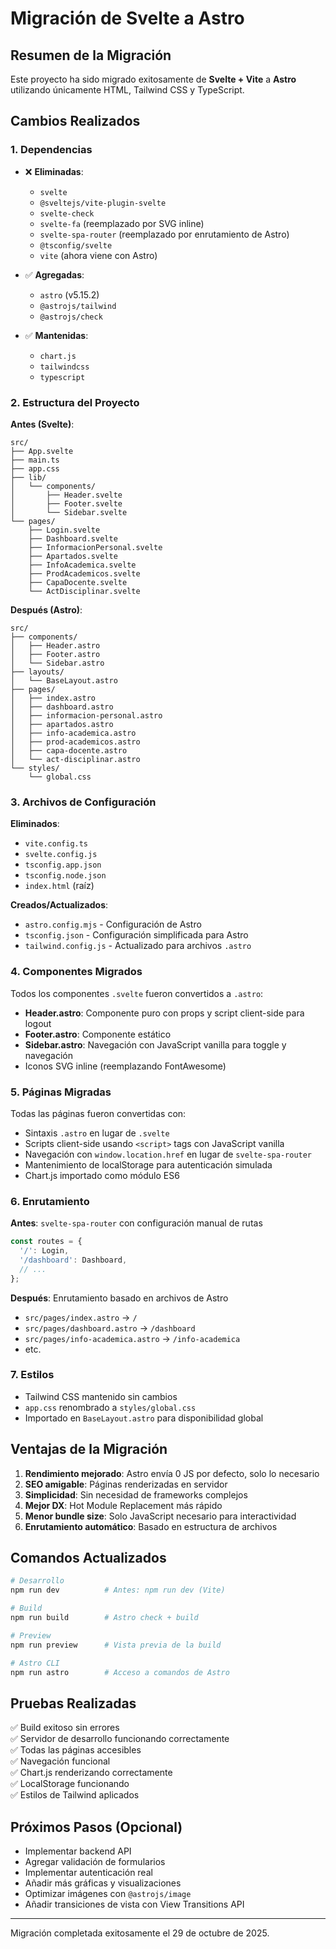 # Migración de Svelte a Astro

## Resumen de la Migración

Este proyecto ha sido migrado exitosamente de **Svelte + Vite** a **Astro** utilizando únicamente HTML, Tailwind CSS y TypeScript.

## Cambios Realizados

### 1. Dependencias
- ❌ **Eliminadas**: 
  - `svelte`
  - `@sveltejs/vite-plugin-svelte`
  - `svelte-check`
  - `svelte-fa` (reemplazado por SVG inline)
  - `svelte-spa-router` (reemplazado por enrutamiento de Astro)
  - `@tsconfig/svelte`
  - `vite` (ahora viene con Astro)

- ✅ **Agregadas**:
  - `astro` (v5.15.2)
  - `@astrojs/tailwind`
  - `@astrojs/check`

- ✅ **Mantenidas**:
  - `chart.js`
  - `tailwindcss`
  - `typescript`

### 2. Estructura del Proyecto

**Antes (Svelte)**:
```
src/
├── App.svelte
├── main.ts
├── app.css
├── lib/
│   └── components/
│       ├── Header.svelte
│       ├── Footer.svelte
│       └── Sidebar.svelte
└── pages/
    ├── Login.svelte
    ├── Dashboard.svelte
    ├── InformacionPersonal.svelte
    ├── Apartados.svelte
    ├── InfoAcademica.svelte
    ├── ProdAcademicos.svelte
    ├── CapaDocente.svelte
    └── ActDisciplinar.svelte
```

**Después (Astro)**:
```
src/
├── components/
│   ├── Header.astro
│   ├── Footer.astro
│   └── Sidebar.astro
├── layouts/
│   └── BaseLayout.astro
├── pages/
│   ├── index.astro
│   ├── dashboard.astro
│   ├── informacion-personal.astro
│   ├── apartados.astro
│   ├── info-academica.astro
│   ├── prod-academicos.astro
│   ├── capa-docente.astro
│   └── act-disciplinar.astro
└── styles/
    └── global.css
```

### 3. Archivos de Configuración

**Eliminados**:
- `vite.config.ts`
- `svelte.config.js`
- `tsconfig.app.json`
- `tsconfig.node.json`
- `index.html` (raíz)

**Creados/Actualizados**:
- `astro.config.mjs` - Configuración de Astro
- `tsconfig.json` - Configuración simplificada para Astro
- `tailwind.config.js` - Actualizado para archivos `.astro`

### 4. Componentes Migrados

Todos los componentes `.svelte` fueron convertidos a `.astro`:

- **Header.astro**: Componente puro con props y script client-side para logout
- **Footer.astro**: Componente estático
- **Sidebar.astro**: Navegación con JavaScript vanilla para toggle y navegación
- Iconos SVG inline (reemplazando FontAwesome)

### 5. Páginas Migradas

Todas las páginas fueron convertidas con:
- Sintaxis `.astro` en lugar de `.svelte`
- Scripts client-side usando `<script>` tags con JavaScript vanilla
- Navegación con `window.location.href` en lugar de `svelte-spa-router`
- Mantenimiento de localStorage para autenticación simulada
- Chart.js importado como módulo ES6

### 6. Enrutamiento

**Antes**: `svelte-spa-router` con configuración manual de rutas
```typescript
const routes = {
  '/': Login,
  '/dashboard': Dashboard,
  // ...
};
```

**Después**: Enrutamiento basado en archivos de Astro
- `src/pages/index.astro` → `/`
- `src/pages/dashboard.astro` → `/dashboard`
- `src/pages/info-academica.astro` → `/info-academica`
- etc.

### 7. Estilos

- Tailwind CSS mantenido sin cambios
- `app.css` renombrado a `styles/global.css`
- Importado en `BaseLayout.astro` para disponibilidad global

## Ventajas de la Migración

1. **Rendimiento mejorado**: Astro envía 0 JS por defecto, solo lo necesario
2. **SEO amigable**: Páginas renderizadas en servidor
3. **Simplicidad**: Sin necesidad de frameworks complejos
4. **Mejor DX**: Hot Module Replacement más rápido
5. **Menor bundle size**: Solo JavaScript necesario para interactividad
6. **Enrutamiento automático**: Basado en estructura de archivos

## Comandos Actualizados

```bash
# Desarrollo
npm run dev          # Antes: npm run dev (Vite)

# Build
npm run build        # Astro check + build

# Preview
npm run preview      # Vista previa de la build

# Astro CLI
npm run astro        # Acceso a comandos de Astro
```

## Pruebas Realizadas

✅ Build exitoso sin errores  
✅ Servidor de desarrollo funcionando correctamente  
✅ Todas las páginas accesibles  
✅ Navegación funcional  
✅ Chart.js renderizando correctamente  
✅ LocalStorage funcionando  
✅ Estilos de Tailwind aplicados  

## Próximos Pasos (Opcional)

- Implementar backend API
- Agregar validación de formularios
- Implementar autenticación real
- Añadir más gráficas y visualizaciones
- Optimizar imágenes con `@astrojs/image`
- Añadir transiciones de vista con View Transitions API

---

Migración completada exitosamente el 29 de octubre de 2025.
